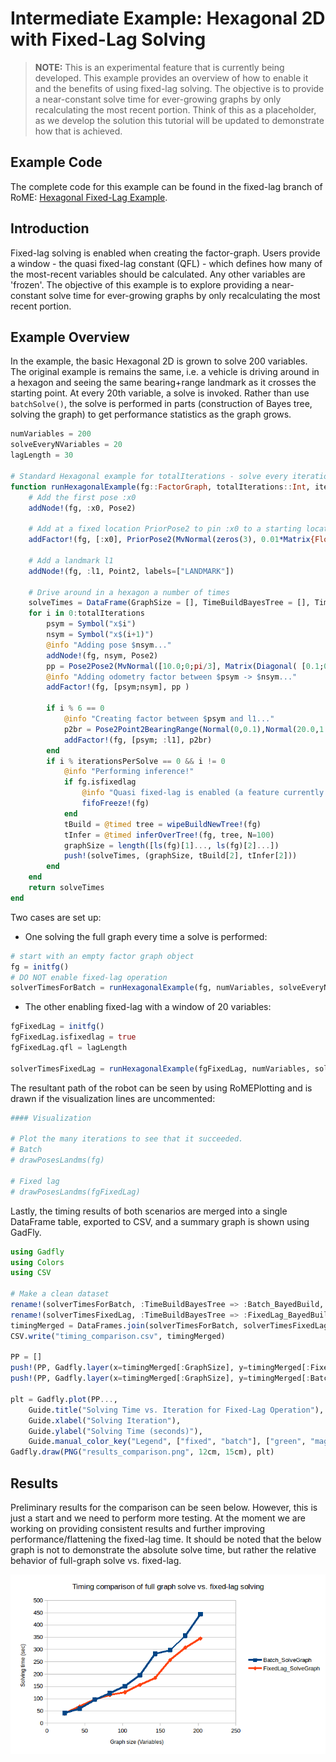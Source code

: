 # Intermediate Example: Hexagonal 2D with Fixed-Lag Solving

> **NOTE:** This is an experimental feature that is currently being developed. This example provides an overview of how to enable it and the benefits of using fixed-lag solving. The objective is to provide a near-constant solve time for ever-growing graphs by only recalculating the most recent portion. Think of this as a placeholder, as we develop the solution this tutorial will be updated to demonstrate how that is achieved.

## Example Code

The complete code for this example can be found in the fixed-lag branch of RoME: [Hexagonal Fixed-Lag Example](https://github.com/JuliaRobotics/RoME.jl/blob/feature/fixedlag_example/examples/Hexagonal2D_SLAM_FixedLag.jl).

## Introduction

Fixed-lag solving is enabled when creating the factor-graph. Users provide a window - the quasi fixed-lag constant (QFL) - which defines how many of the most-recent variables should be calculated. Any other variables are 'frozen'. The objective of this example is to explore providing a near-constant solve time for ever-growing graphs by only recalculating the most recent portion.

## Example Overview

In the example, the basic Hexagonal 2D is grown to solve 200 variables. The original example is remains the same, i.e. a vehicle is driving around in a hexagon and seeing the same bearing+range landmark as it crosses the starting point. At every 20th variable, a solve is invoked. Rather than use `batchSolve()`, the solve is performed in parts (construction of Bayes tree, solving the graph) to get performance statistics as the graph grows.

```julia
numVariables = 200
solveEveryNVariables = 20
lagLength = 30

# Standard Hexagonal example for totalIterations - solve every iterationsPerSolve iterations.
function runHexagonalExample(fg::FactorGraph, totalIterations::Int, iterationsPerSolve::Int)::DataFrame
    # Add the first pose :x0
    addNode!(fg, :x0, Pose2)

    # Add at a fixed location PriorPose2 to pin :x0 to a starting location
    addFactor!(fg, [:x0], PriorPose2(MvNormal(zeros(3), 0.01*Matrix{Float64}(LinearAlgebra.I, 3,3))))

    # Add a landmark l1
    addNode!(fg, :l1, Point2, labels=["LANDMARK"])

    # Drive around in a hexagon a number of times
    solveTimes = DataFrame(GraphSize = [], TimeBuildBayesTree = [], TimeSolveGraph = [])
    for i in 0:totalIterations
        psym = Symbol("x$i")
        nsym = Symbol("x$(i+1)")
        @info "Adding pose $nsym..."
        addNode!(fg, nsym, Pose2)
        pp = Pose2Pose2(MvNormal([10.0;0;pi/3], Matrix(Diagonal( [0.1;0.1;0.1].^2 ) )))
        @info "Adding odometry factor between $psym -> $nsym..."
        addFactor!(fg, [psym;nsym], pp )

        if i % 6 == 0
            @info "Creating factor between $psym and l1..."
            p2br = Pose2Point2BearingRange(Normal(0,0.1),Normal(20.0,1.0))
            addFactor!(fg, [psym; :l1], p2br)
        end
        if i % iterationsPerSolve == 0 && i != 0
            @info "Performing inference!"
            if fg.isfixedlag
                @info "Quasi fixed-lag is enabled (a feature currently in testing)!"
                fifoFreeze!(fg)
            end
            tBuild = @timed tree = wipeBuildNewTree!(fg)
            tInfer = @timed inferOverTree!(fg, tree, N=100)
            graphSize = length([ls(fg)[1]..., ls(fg)[2]...])
            push!(solveTimes, (graphSize, tBuild[2], tInfer[2]))
        end
    end
    return solveTimes
end
```

Two cases are set up:
* One solving the full graph every time a solve is performed:

```julia
# start with an empty factor graph object
fg = initfg()
# DO NOT enable fixed-lag operation
solverTimesForBatch = runHexagonalExample(fg, numVariables, solveEveryNVariables)
```

* The other enabling fixed-lag with a window of 20 variables:

```julia
fgFixedLag = initfg()
fgFixedLag.isfixedlag = true
fgFixedLag.qfl = lagLength

solverTimesFixedLag = runHexagonalExample(fgFixedLag, numVariables, solveEveryNVariables)
```

The resultant path of the robot can be seen by using RoMEPlotting and is drawn if the visualization lines are uncommented:

```julia
#### Visualization

# Plot the many iterations to see that it succeeded.
# Batch
# drawPosesLandms(fg)

# Fixed lag
# drawPosesLandms(fgFixedLag)
```

Lastly, the timing results of both scenarios are merged into a single DataFrame table, exported to CSV, and a summary graph is shown using GadFly.

```julia
using Gadfly
using Colors
using CSV

# Make a clean dataset
rename!(solverTimesForBatch, :TimeBuildBayesTree => :Batch_BayedBuild, :TimeSolveGraph => :Batch_SolveGraph);
rename!(solverTimesFixedLag, :TimeBuildBayesTree => :FixedLag_BayedBuild, :TimeSolveGraph => :FixedLag_SolveGraph);
timingMerged = DataFrames.join(solverTimesForBatch, solverTimesFixedLag, on=:GraphSize)
CSV.write("timing_comparison.csv", timingMerged)

PP = []
push!(PP, Gadfly.layer(x=timingMerged[:GraphSize], y=timingMerged[:FixedLag_SolveGraph], Geom.path, Theme(default_color=colorant"green"))[1]);
push!(PP, Gadfly.layer(x=timingMerged[:GraphSize], y=timingMerged[:Batch_SolveGraph], Geom.path, Theme(default_color=colorant"magenta"))[1]);

plt = Gadfly.plot(PP...,
    Guide.title("Solving Time vs. Iteration for Fixed-Lag Operation"),
    Guide.xlabel("Solving Iteration"),
    Guide.ylabel("Solving Time (seconds)"),
    Guide.manual_color_key("Legend", ["fixed", "batch"], ["green", "magenta"]))
Gadfly.draw(PNG("results_comparison.png", 12cm, 15cm), plt)
```

## Results

Preliminary results for the comparison can be seen below. However, this is just a start and we need to perform more testing. At the moment we are working on providing consistent results and further improving performance/flattening the fixed-lag time. It should be noted that the below graph is not to demonstrate the absolute solve time, but rather the relative behavior of full-graph solve vs. fixed-lag.

![Timing comparison of full solve vs. fixed-lag](images/fixed_lag_timing.png)
